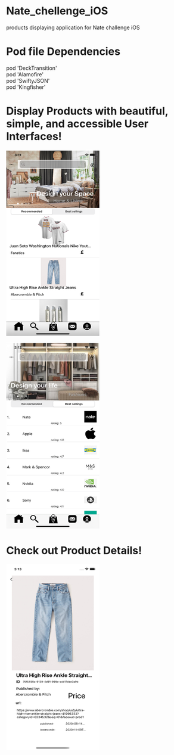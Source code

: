 # Nate_chellenge_iOS
products displaying application for Nate challenge iOS


# Pod file Dependencies
   pod 'DeckTransition'<br /> 
   pod 'Alamofire' <br /> 
   pod 'SwiftyJSON'<br />
   pod 'Kingfisher'<br />

# Display Products with beautiful, simple, and accessible User Interfaces!
<a><img src="https://github.com/028928768/028928768/blob/master/Nate_app_screen/Nate_screen_home.png" alt="Nate_home1" width="250" height="500"/></a>

<a><img src="https://github.com/028928768/028928768/blob/master/Nate_app_screen/Nate_screen_home2.png" alt="Nate_home2" width="250" height="500"/></a>

# Check out Product Details!
<a><img src="https://github.com/028928768/028928768/blob/master/Nate_app_screen/Nate_screen_home3.png" alt="Nate_home3" width="250" height="500"/></a>
